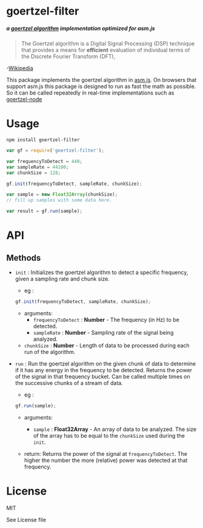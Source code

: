 # goertzel-filter

##### a [goertzel algorithm](https://en.wikipedia.org/wiki/Goertzel_algorithm) implementation optimized for asm.js

> The Goertzel algorithm is a Digital Signal Processing (DSP) technique that provides a means for __efficient__ evaluation of individual terms of the Discrete Fourier Transform (DFT),

-[Wikipedia](https://en.wikipedia.org/wiki/Goertzel_algorithm)

This package implements the goertzel algorithm in [asm.js](https://en.wikipedia.org/wiki/Asm.js). On browsers that support asm.js this package is designed to run as fast the math as possible. So it can be called repeatedly in real-time implementations such as [goertzel-node](https://github.com/notthetup/goertzel-node)

# Usage

`npm install goertzel-filter`


```js
var gf = require('goertzel-filter');

var frequencyToDetect = 440;
var sampleRate = 44100;
var chunkSize = 128;

gf.init(frequencyToDetect, sampleRate, chunkSize);

var sample = new Float32Array(chunkSize);
// fill up samples with some data here.

var result = gf.run(sample);

```

# API

## Methods

- `init` : Initializes the goertzel algorithm to detect a specific frequency, given a sampling rate and chunk size.
	- eg :
	```js
	gf.init(frequencyToDetect, sampleRate, chunkSize);
	```
	- arguments:
		- `frequencyToDetect` : __Number__ - The frequency (in Hz) to be detected.
		- `sampleRate` : __Number__ - Sampling rate of the signal being analyzed.
    - `chunkSize` : __Number__ - Length of data to be processed during each run of the algorithm.
    
- `run` : Run the goertzel algorithm on the given chunk of data to determine if it has any energy in the frequency to be detected. Returns the power of the signal in that frequency bucket. Can be called multiple times on the successive chunks of a stream of data.
	- eg :
	```js
	gf.run(sample);
	```
	- arguments:
		- `sample` : __Float32Array__ - An array of data to be analyzed. The size of the array has to be equal to the `chunkSize` used during the `init`.

  - return: Returns the power of the signal at `frequencyToDetect`. The higher the number the more (relative) power was detected at that frequency.


# License

MIT

See License file
